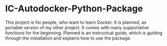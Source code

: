 # IC-Autodocker-Python-Package
This project is for people, who want to learn Docker. It is planned, as portable version of my other project. It comes with many supportative functions for the beginning. Planned is an instructual guide, which is guiding through the installation and explains how to use the package.
